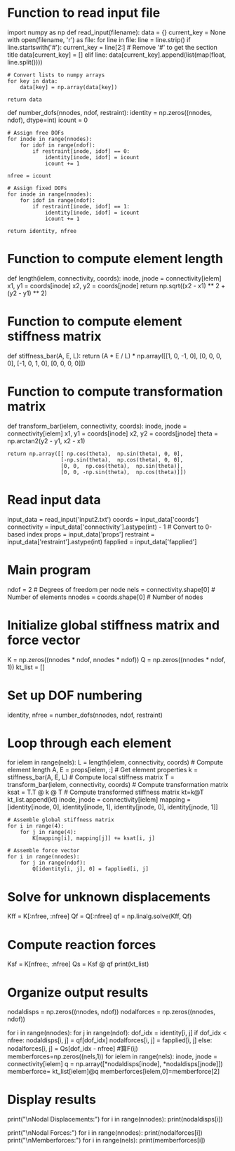 # Function to read input file
import numpy as np
def read_input(filename):
    data = {}
    current_key = None
    with open(filename, 'r') as file:
        for line in file:
            line = line.strip()
            if line.startswith('#'):
                current_key = line[2:]  # Remove '#' to get the section title
                data[current_key] = []
            elif line:
                data[current_key].append(list(map(float, line.split())))
    
    # Convert lists to numpy arrays
    for key in data:
        data[key] = np.array(data[key])

    return data
def number_dofs(nnodes, ndof, restraint):
    identity = np.zeros((nnodes, ndof), dtype=int)
    icount = 0

    # Assign free DOFs
    for inode in range(nnodes):
        for idof in range(ndof):
            if restraint[inode, idof] == 0:
                identity[inode, idof] = icount
                icount += 1

    nfree = icount

    # Assign fixed DOFs
    for inode in range(nnodes):
        for idof in range(ndof):
            if restraint[inode, idof] == 1:
                identity[inode, idof] = icount
                icount += 1

    return identity, nfree
# Function to compute element length
def length(ielem, connectivity, coords):
    inode, jnode = connectivity[ielem]
    x1, y1 = coords[inode]
    x2, y2 = coords[jnode]
    return np.sqrt((x2 - x1) ** 2 + (y2 - y1) ** 2)
# Function to compute element stiffness matrix
def stiffness_bar(A, E, L):
    return (A * E / L) * np.array([[1, 0, -1, 0],
                                   [0, 0,  0, 0],
                                   [-1, 0, 1, 0],
                                   [0, 0,  0, 0]])
# Function to compute transformation matrix
def transform_bar(ielem, connectivity, coords):
    inode, jnode = connectivity[ielem]
    x1, y1 = coords[inode]
    x2, y2 = coords[jnode]
    theta = np.arctan2(y2 - y1, x2 - x1)

    return np.array([[ np.cos(theta),  np.sin(theta), 0, 0],
                     [-np.sin(theta),  np.cos(theta), 0, 0],
                     [0, 0,  np.cos(theta),  np.sin(theta)],
                     [0, 0, -np.sin(theta),  np.cos(theta)]])

# Read input data
input_data = read_input('input2.txt')
coords = input_data['coords']
connectivity = input_data['connectivity'].astype(int) - 1  # Convert to 0-based index
props = input_data['props']
restraint = input_data['restraint'].astype(int)
fapplied = input_data['fapplied']
# Main program
ndof = 2  # Degrees of freedom per node
nels = connectivity.shape[0]  # Number of elements
nnodes = coords.shape[0]      # Number of nodes

# Initialize global stiffness matrix and force vector
K = np.zeros((nnodes * ndof, nnodes * ndof))
Q = np.zeros((nnodes * ndof, 1))
kt_list = []
# Set up DOF numbering
identity, nfree = number_dofs(nnodes, ndof, restraint)

# Loop through each element
for ielem in range(nels):
    L = length(ielem, connectivity, coords)  # Compute element length
    A, E = props[ielem, :]                   # Get element properties
    k = stiffness_bar(A, E, L)               # Compute local stiffness matrix
    T = transform_bar(ielem, connectivity, coords)  # Compute transformation matrix
    ksat = T.T @ k @ T                       # Compute transformed stiffness matrix
    kt=k@T
    kt_list.append(kt)
    inode, jnode = connectivity[ielem]
    mapping = [identity[inode, 0], identity[inode, 1],
               identity[jnode, 0], identity[jnode, 1]]

    # Assemble global stiffness matrix
    for i in range(4):
        for j in range(4):
            K[mapping[i], mapping[j]] += ksat[i, j]
    
    # Assemble force vector
    for i in range(nnodes):
        for j in range(ndof):
            Q[identity[i, j], 0] = fapplied[i, j]
# Solve for unknown displacements
Kff = K[:nfree, :nfree]
Qf = Q[:nfree]
qf = np.linalg.solve(Kff, Qf)
# Compute reaction forces
Ksf = K[nfree:, :nfree]
Qs = Ksf @ qf
print(kt_list)
# Organize output results
nodaldisps = np.zeros((nnodes, ndof))
nodalforces = np.zeros((nnodes, ndof))

for i in range(nnodes):
    for j in range(ndof):
        dof_idx = identity[i, j]
        if dof_idx < nfree:
            nodaldisps[i, j] = qf[dof_idx]
            nodalforces[i, j] = fapplied[i, j]
        else:
            nodalforces[i, j] = Qs[dof_idx - nfree]
#算F(ij)
memberforces=np.zeros((nels,1))
for ielem in range(nels):
    inode, jnode = connectivity[ielem]
    q = np.array([*nodaldisps[inode], *nodaldisps[jnode]])
    memberforce= kt_list[ielem]@q
    memberforces[ielem,0]=memberforce[2]
# Display results
print("\nNodal Displacements:")
for i in range(nnodes):
    print(nodaldisps[i])

print("\nNodal Forces:")
for i in range(nnodes):
    print(nodalforces[i])
print("\nMemberforces:")
for i in range(nels):
    print(memberforces[i])
